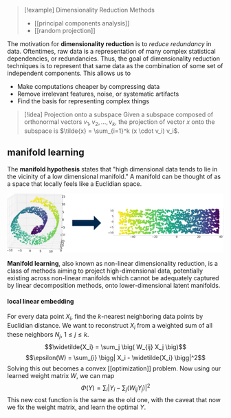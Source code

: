 
>[!example] Dimensionality Reduction Methods
>- [[principal components analysis]]
>  - [[random projection]]

The motivation for **dimensionality reduction** is to *reduce redundancy* in data. Oftentimes, raw data is a representation of many complex statistical dependencies, or redundancies. Thus, the goal of dimensionality reduction techniques is to represent that same data as the combination of some set of independent components. This allows us to
- Make computations cheaper by compressing data
- Remove irrelevant features, noise, or systematic artifacts
- Find the basis for representing complex things

> [!idea] Projection onto a subspace
> Given a subspace composed of orthonormal vectors $v_1, v_2, \dots, v_k$, the projection of vector $x$ onto the subspace is $\tilde{x} = \sum_{i=1}^k (x \cdot v_i) v_i$.

## manifold learning
The **manifold hypothesis** states that "high dimensional data tends to lie in the vicinity of a low dimensional manifold." A manifold can be thought of as a space that locally feels like a Euclidian space.

![](img/manifold.png)

**Manifold learning**, also known as non-linear dimensionality reduction, is a class of methods aiming to project high-dimensional data, potentially existing across non-linear manifolds which cannot be adequately captured by linear decomposition methods, onto lower-dimensional latent manifolds.

#### local linear embedding
For every data point $X_i$, find the $k$-nearest neighboring data points by Euclidian distance. We want to reconstruct $X_i$ from a weighted sum of all these neighbors $N_j$, $1 \le j \le k$. 
$$\widetilde{X_i} = \sum_j \big( W_{ij}  X_j \big)$$
$$\epsilon(W) = \sum_{i} \bigg| X_i - \widetilde{X_i} \bigg|^2$$
Solving this out becomes a convex [[optimization]] problem. Now using our learned weight matrix $W$, we can map 
$$\Phi(Y) = \sum_{i} \bigg| Y_i - \sum_j \big( W_{ij}  Y_j \big) \bigg|^2$$
This new cost function is the same as the old one, with the caveat that now we fix the weight matrix, and learn the optimal $Y$. 